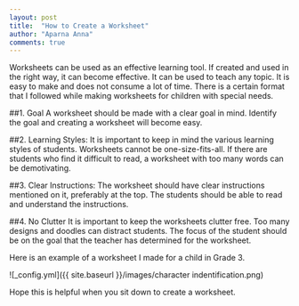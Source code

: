 ```yaml
---
layout: post
title:  "How to Create a Worksheet"
author: "Aparna Anna"
comments: true
---
```

Worksheets can be used as an effective learning tool. If created and used in the right way, it can become effective. It can be used to teach any topic. It is easy to make and does not consume a lot of time. There is a certain format that I followed while making worksheets for children with special needs.

##1. Goal
A worksheet should be made with a clear goal in mind. Identify the goal and creating a worksheet will become easy. 

##2. Learning Styles:
It is important to keep in mind the various learning styles of students. Worksheets cannot be one-size-fits-all. If there are students who find it difficult to read, a worksheet with too many words can be demotivating. 

##3. Clear Instructions:
The worksheet should have clear instructions mentioned on it, preferably at the top. The students should be able to read and understand the instructions. 

##4. No Clutter
It is important to keep the worksheets clutter free. Too many designs and doodles can distract students. The focus of the student should be on the goal that the teacher has determined for the worksheet.

Here is an example of a worksheet I made for a child in Grade 3.

![_config.yml]({{ site.baseurl }}/images/character indentification.png)

Hope this is helpful when you sit down to create a worksheet. 
